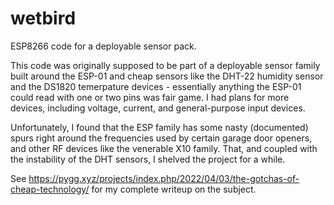 # wetbird
ESP8266 code for a deployable sensor pack.

This code was originally supposed to be part of a deployable sensor family built around the ESP-01 and cheap sensors like the DHT-22 humidity sensor and the DS1820 temerpature devices - essentially anything the ESP-01 could read with one or two pins was fair game. I had plans for more devices, including voltage, current, and general-purpose input devices. 

Unfortunately, I found that the ESP family has some nasty (documented) spurs right around the frequencies used by certain garage door openers, and other RF devices like the venerable X10 family. That, and coupled with the instability of the DHT sensors, I shelved the project for a while. 

See https://pygg.xyz/projects/index.php/2022/04/03/the-gotchas-of-cheap-technology/ for my complete writeup on the subject. 

